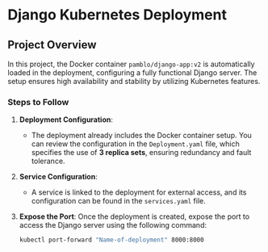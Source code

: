 # Django Kubernetes Deployment

## Project Overview

In this project, the Docker container `pamblo/django-app:v2` is automatically loaded in the deployment, configuring a fully functional Django server. The setup ensures high availability and stability by utilizing Kubernetes features.

### Steps to Follow

1. **Deployment Configuration**:
   - The deployment already includes the Docker container setup. You can review the configuration in the `Deployment.yaml` file, which specifies the use of **3 replica sets**, ensuring redundancy and fault tolerance.

2. **Service Configuration**:
   - A service is linked to the deployment for external access, and its configuration can be found in the `services.yaml` file.

3. **Expose the Port**:
   Once the deployment is created, expose the port to access the Django server using the following command:
   ```bash
   kubectl port-forward "Name-of-deployment" 8000:8000
